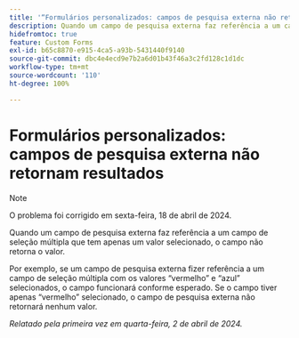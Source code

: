 ```yaml
---
title: '“Formulários personalizados: campos de pesquisa externa não retornam resultados”'
description: Quando um campo de pesquisa externa faz referência a um campo de seleção múltipla que tem apenas um valor selecionado, o campo não retorna o valor.
hidefromtoc: true
feature: Custom Forms
exl-id: b65c8870-e915-4ca5-a93b-5431440f9140
source-git-commit: dbc4e4ecd9e7b2a6d01b43f46a3c2fd128c1d1dc
workflow-type: tm+mt
source-wordcount: '110'
ht-degree: 100%

---
```


# Formulários personalizados: campos de pesquisa externa não retornam resultados

>[!NOTE]
>
>O problema foi corrigido em sexta-feira, 18 de abril de 2024.

Quando um campo de pesquisa externa faz referência a um campo de seleção múltipla que tem apenas um valor selecionado, o campo não retorna o valor.

Por exemplo, se um campo de pesquisa externa fizer referência a um campo de seleção múltipla com os valores “vermelho” e “azul” selecionados, o campo funcionará conforme esperado. Se o campo tiver apenas “vermelho” selecionado, o campo de pesquisa externa não retornará nenhum valor.

_Relatado pela primeira vez em quarta-feira, 2 de abril de 2024._
